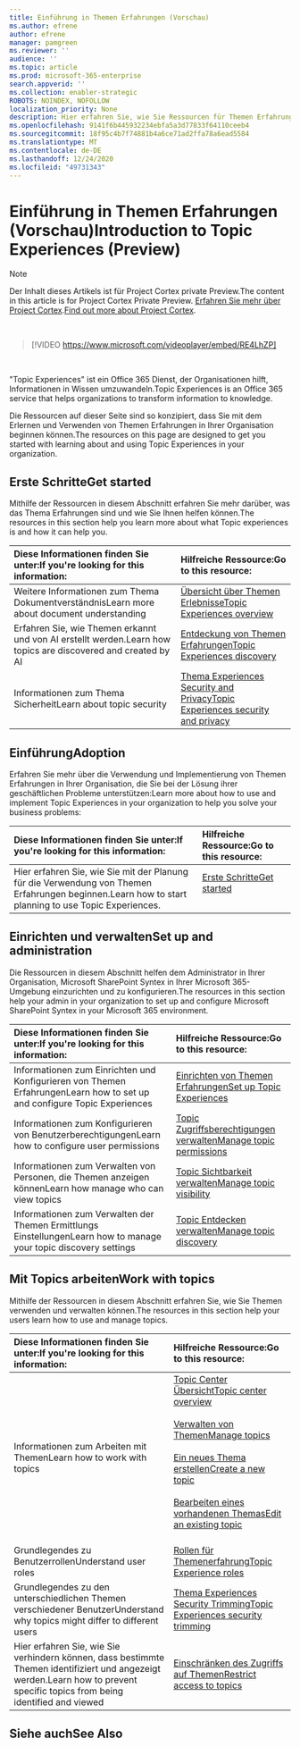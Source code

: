 ```yaml
---
title: Einführung in Themen Erfahrungen (Vorschau)
ms.author: efrene
author: efrene
manager: pamgreen
ms.reviewer: ''
audience: ''
ms.topic: article
ms.prod: microsoft-365-enterprise
search.appverid: ''
ms.collection: enabler-strategic
ROBOTS: NOINDEX, NOFOLLOW
localization_priority: None
description: Hier erfahren Sie, wie Sie Ressourcen für Themen Erfahrungen finden.
ms.openlocfilehash: 9141f6b445932234ebfa5a3d77833f64110ceeb4
ms.sourcegitcommit: 18f95c4b7f74881b4a6ce71ad2ffa78a6ead5584
ms.translationtype: MT
ms.contentlocale: de-DE
ms.lasthandoff: 12/24/2020
ms.locfileid: "49731343"
---
```

# <a name="introduction-to-topic-experiences-preview"></a><span data-ttu-id="2ca86-103">Einführung in Themen Erfahrungen (Vorschau)</span><span class="sxs-lookup"><span data-stu-id="2ca86-103">Introduction to Topic Experiences (Preview)</span></span>

> [!Note] 
> <span data-ttu-id="2ca86-104">Der Inhalt dieses Artikels ist für Project Cortex private Preview.</span><span class="sxs-lookup"><span data-stu-id="2ca86-104">The content in this article is for Project Cortex Private Preview.</span></span> <span data-ttu-id="2ca86-105">[Erfahren Sie mehr über Project Cortex](https://aka.ms/projectcortex).</span><span class="sxs-lookup"><span data-stu-id="2ca86-105">[Find out more about Project Cortex](https://aka.ms/projectcortex).</span></span>

</br>

> [!VIDEO https://www.microsoft.com/videoplayer/embed/RE4LhZP]  

</br>


<span data-ttu-id="2ca86-106">"Topic Experiences" ist ein Office 365 Dienst, der Organisationen hilft, Informationen in Wissen umzuwandeln.</span><span class="sxs-lookup"><span data-stu-id="2ca86-106">Topic Experiences is an Office 365 service that helps organizations to transform information to knowledge.</span></span>

<span data-ttu-id="2ca86-107">Die Ressourcen auf dieser Seite sind so konzipiert, dass Sie mit dem Erlernen und Verwenden von Themen Erfahrungen in Ihrer Organisation beginnen können.</span><span class="sxs-lookup"><span data-stu-id="2ca86-107">The resources on this page are designed to get you started with learning about and using Topic Experiences in your organization.</span></span>

## <a name="get-started"></a><span data-ttu-id="2ca86-108">Erste Schritte</span><span class="sxs-lookup"><span data-stu-id="2ca86-108">Get started</span></span>

<span data-ttu-id="2ca86-109">Mithilfe der Ressourcen in diesem Abschnitt erfahren Sie mehr darüber, was das Thema Erfahrungen sind und wie Sie Ihnen helfen können.</span><span class="sxs-lookup"><span data-stu-id="2ca86-109">The resources in this section help you learn more about what Topic experiences is and how it can help you.</span></span>

| <span data-ttu-id="2ca86-110">Diese Informationen finden Sie unter:</span><span class="sxs-lookup"><span data-stu-id="2ca86-110">If you're looking for this information:</span></span> | <span data-ttu-id="2ca86-111">Hilfreiche Ressource:</span><span class="sxs-lookup"><span data-stu-id="2ca86-111">Go to this resource:</span></span> |
|:-----|:-----|
|<span data-ttu-id="2ca86-112">Weitere Informationen zum Thema Dokumentverständnis</span><span class="sxs-lookup"><span data-stu-id="2ca86-112">Learn more about document understanding</span></span>|[<span data-ttu-id="2ca86-113">Übersicht über Themen Erlebnisse</span><span class="sxs-lookup"><span data-stu-id="2ca86-113">Topic Experiences overview</span></span>](topic-experiences-overview.md)|
|<span data-ttu-id="2ca86-114">Erfahren Sie, wie Themen erkannt und von AI erstellt werden.</span><span class="sxs-lookup"><span data-stu-id="2ca86-114">Learn how topics are discovered and created by AI</span></span>|[<span data-ttu-id="2ca86-115">Entdeckung von Themen Erfahrungen</span><span class="sxs-lookup"><span data-stu-id="2ca86-115">Topic Experiences discovery</span></span>](topic-experiences-discovery.md)|
|<span data-ttu-id="2ca86-116">Informationen zum Thema Sicherheit</span><span class="sxs-lookup"><span data-stu-id="2ca86-116">Learn about topic security</span></span>|[<span data-ttu-id="2ca86-117">Thema Experiences Security and Privacy</span><span class="sxs-lookup"><span data-stu-id="2ca86-117">Topic Experiences security and privacy</span></span>](topic-experiences-security-privacy.md)|


## <a name="adoption"></a><span data-ttu-id="2ca86-118">Einführung</span><span class="sxs-lookup"><span data-stu-id="2ca86-118">Adoption</span></span>

<span data-ttu-id="2ca86-119">Erfahren Sie mehr über die Verwendung und Implementierung von Themen Erfahrungen in Ihrer Organisation, die Sie bei der Lösung ihrer geschäftlichen Probleme unterstützen:</span><span class="sxs-lookup"><span data-stu-id="2ca86-119">Learn more about how to use and implement Topic Experiences in your organization to help you solve your business problems:</span></span> 

| <span data-ttu-id="2ca86-120">Diese Informationen finden Sie unter:</span><span class="sxs-lookup"><span data-stu-id="2ca86-120">If you're looking for this information:</span></span> | <span data-ttu-id="2ca86-121">Hilfreiche Ressource:</span><span class="sxs-lookup"><span data-stu-id="2ca86-121">Go to this resource:</span></span> |
|:-----|:-----|
|<span data-ttu-id="2ca86-122">Hier erfahren Sie, wie Sie mit der Planung für die Verwendung von Themen Erfahrungen beginnen.</span><span class="sxs-lookup"><span data-stu-id="2ca86-122">Learn how to start planning to use Topic Experiences.</span></span> |[<span data-ttu-id="2ca86-123">Erste Schritte</span><span class="sxs-lookup"><span data-stu-id="2ca86-123">Get started</span></span>](topics-adoption-getstarted.md)<br><br>|  

## <a name="set-up-and-administration"></a><span data-ttu-id="2ca86-124">Einrichten und verwalten</span><span class="sxs-lookup"><span data-stu-id="2ca86-124">Set up and administration</span></span>

<span data-ttu-id="2ca86-125">Die Ressourcen in diesem Abschnitt helfen dem Administrator in Ihrer Organisation, Microsoft SharePoint Syntex in Ihrer Microsoft 365-Umgebung einzurichten und zu konfigurieren.</span><span class="sxs-lookup"><span data-stu-id="2ca86-125">The resources in this section help your admin in your organization to set up and configure Microsoft SharePoint Syntex in your Microsoft 365 environment.</span></span>

| <span data-ttu-id="2ca86-126">Diese Informationen finden Sie unter:</span><span class="sxs-lookup"><span data-stu-id="2ca86-126">If you're looking for this information:</span></span> | <span data-ttu-id="2ca86-127">Hilfreiche Ressource:</span><span class="sxs-lookup"><span data-stu-id="2ca86-127">Go to this resource:</span></span> |
|:-----|:-----|
|<span data-ttu-id="2ca86-128">Informationen zum Einrichten und Konfigurieren von Themen Erfahrungen</span><span class="sxs-lookup"><span data-stu-id="2ca86-128">Learn how to set up and configure Topic Experiences</span></span>|[<span data-ttu-id="2ca86-129">Einrichten von Themen Erfahrungen</span><span class="sxs-lookup"><span data-stu-id="2ca86-129">Set up Topic Experiences</span></span>](set-up-topic-experiences.md)|
|<span data-ttu-id="2ca86-130">Informationen zum Konfigurieren von Benutzerberechtigungen</span><span class="sxs-lookup"><span data-stu-id="2ca86-130">Learn how to configure user permissions</span></span>|[<span data-ttu-id="2ca86-131">Topic Zugriffsberechtigungen verwalten</span><span class="sxs-lookup"><span data-stu-id="2ca86-131">Manage topic permissions</span></span>](topic-experiences-user-permissions.md)|
|<span data-ttu-id="2ca86-132">Informationen zum Verwalten von Personen, die Themen anzeigen können</span><span class="sxs-lookup"><span data-stu-id="2ca86-132">Learn how manage who can view topics</span></span>|[<span data-ttu-id="2ca86-133">Topic Sichtbarkeit verwalten</span><span class="sxs-lookup"><span data-stu-id="2ca86-133">Manage topic visibility</span></span>](topic-experiences-knowledge-rules.md)|
|<span data-ttu-id="2ca86-134">Informationen zum Verwalten der Themen Ermittlungs Einstellungen</span><span class="sxs-lookup"><span data-stu-id="2ca86-134">Learn how to manage your topic discovery settings</span></span>|[<span data-ttu-id="2ca86-135">Topic Entdecken verwalten</span><span class="sxs-lookup"><span data-stu-id="2ca86-135">Manage topic discovery</span></span>](topic-experiences-discovery.md)|

## <a name="work-with-topics"></a><span data-ttu-id="2ca86-136">Mit Topics arbeiten</span><span class="sxs-lookup"><span data-stu-id="2ca86-136">Work with topics</span></span>

<span data-ttu-id="2ca86-137">Mithilfe der Ressourcen in diesem Abschnitt erfahren Sie, wie Sie Themen verwenden und verwalten können.</span><span class="sxs-lookup"><span data-stu-id="2ca86-137">The resources in this section help your users learn how to use and manage topics.</span></span>

| <span data-ttu-id="2ca86-138">Diese Informationen finden Sie unter:</span><span class="sxs-lookup"><span data-stu-id="2ca86-138">If you're looking for this information:</span></span> | <span data-ttu-id="2ca86-139">Hilfreiche Ressource:</span><span class="sxs-lookup"><span data-stu-id="2ca86-139">Go to this resource:</span></span> |
|:-----|:-----|
|<span data-ttu-id="2ca86-140">Informationen zum Arbeiten mit Themen</span><span class="sxs-lookup"><span data-stu-id="2ca86-140">Learn how to work with topics</span></span>|[<span data-ttu-id="2ca86-141">Topic Center Übersicht</span><span class="sxs-lookup"><span data-stu-id="2ca86-141">Topic center overview</span></span>](topic-center-overview.md)<br><br>[<span data-ttu-id="2ca86-142">Verwalten von Themen</span><span class="sxs-lookup"><span data-stu-id="2ca86-142">Manage topics</span></span>](manage-topics.md)<br><br>[<span data-ttu-id="2ca86-143">Ein neues Thema erstellen</span><span class="sxs-lookup"><span data-stu-id="2ca86-143">Create a new topic</span></span>](create-a-topic.md)<br><br>[<span data-ttu-id="2ca86-144">Bearbeiten eines vorhandenen Themas</span><span class="sxs-lookup"><span data-stu-id="2ca86-144">Edit an existing topic</span></span>](edit-a-topic.md)<br><br>|
|<span data-ttu-id="2ca86-145">Grundlegendes zu Benutzerrollen</span><span class="sxs-lookup"><span data-stu-id="2ca86-145">Understand user roles</span></span>|[<span data-ttu-id="2ca86-146">Rollen für Themenerfahrung</span><span class="sxs-lookup"><span data-stu-id="2ca86-146">Topic Experience roles</span></span>](topic-experiences-roles.md)|
|<span data-ttu-id="2ca86-147">Grundlegendes zu den unterschiedlichen Themen verschiedener Benutzer</span><span class="sxs-lookup"><span data-stu-id="2ca86-147">Understand why topics might differ to different users</span></span>|[<span data-ttu-id="2ca86-148">Thema Experiences Security Trimming</span><span class="sxs-lookup"><span data-stu-id="2ca86-148">Topic Experiences security trimming</span></span>](topic-experiences-security-trimming.md)|
|<span data-ttu-id="2ca86-149">Hier erfahren Sie, wie Sie verhindern können, dass bestimmte Themen identifiziert und angezeigt werden.</span><span class="sxs-lookup"><span data-stu-id="2ca86-149">Learn how to prevent specific topics from being identified and viewed</span></span>|[<span data-ttu-id="2ca86-150">Einschränken des Zugriffs auf Themen</span><span class="sxs-lookup"><span data-stu-id="2ca86-150">Restrict access to topics</span></span>](restrict-access-to-topics.md)|



## <a name="see-also"></a><span data-ttu-id="2ca86-151">Siehe auch</span><span class="sxs-lookup"><span data-stu-id="2ca86-151">See Also</span></span>
